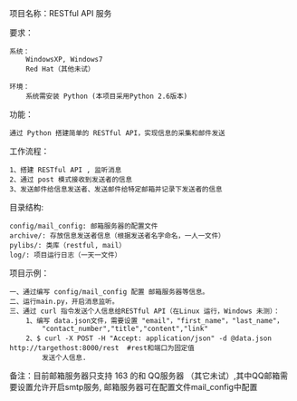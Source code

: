 项目名称：RESTful API 服务


要求：

    系统：
        WindowsXP, Windows7
        Red Hat（其他未试）

    环境：
        系统需安装 Python (本项目采用Python 2.6版本)

功能：

    通过 Python 搭建简单的 RESTful API，实现信息的采集和邮件发送

工作流程：

    1、搭建 RESTful API , 监听消息
    2、通过 post 模式接收到发送者的信息
    3、发送邮件给信息发送者、发送邮件给特定邮箱并记录下发送者的信息

目录结构:

    config/mail_config: 邮箱服务器的配置文件
    archive/: 存放信息发送者信息（根据发送者名字命名，一人一文件）
    pylibs/: 类库（restful, mail）
    log/: 项目运行日志（一天一文件）

项目示例：

    一、通过编写 config/mail_config 配置 邮箱服务器等信息。
    二、运行main.py，开启消息监听。
    三、通过 curl 指令发送个人信息给RESTful API（在Linux 运行，Windows 未测）：
        1、编写 data.json文件，需要设置 "email"，"first_name"，"last_name"，
            "contact_number","title","content","link"
        2、$ curl -X POST -H "Accept: application/json" -d @data.json http://targethost:8000/rest  #rest和端口为固定值
            发送个人信息.

备注：目前邮箱服务器只支持 163 的和 QQ服务器 （其它未试）,其中QQ邮箱需要设置允许开启smtp服务,
      邮箱服务器可在配置文件mail_config中配置
